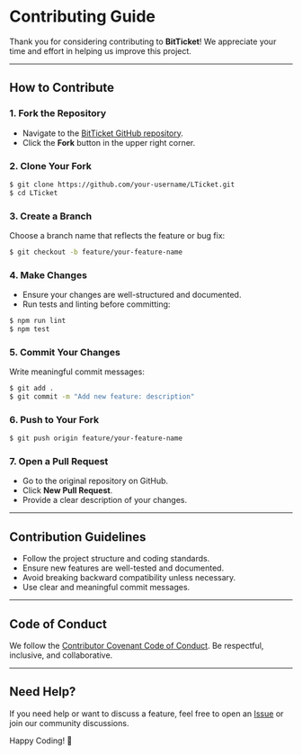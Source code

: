 # Contributing Guide

Thank you for considering contributing to **BitTicket**! We appreciate your time and effort in helping us improve this project.

---

## How to Contribute

### 1. Fork the Repository

* Navigate to the [BitTicket GitHub repository](https://github.com/Hamza1610/LTicket).
* Click the **Fork** button in the upper right corner.

### 2. Clone Your Fork

```bash
$ git clone https://github.com/your-username/LTicket.git
$ cd LTicket
```

### 3. Create a Branch

Choose a branch name that reflects the feature or bug fix:

```bash
$ git checkout -b feature/your-feature-name
```

### 4. Make Changes

* Ensure your changes are well-structured and documented.
* Run tests and linting before committing:

```bash
$ npm run lint
$ npm test
```

### 5. Commit Your Changes

Write meaningful commit messages:

```bash
$ git add .
$ git commit -m "Add new feature: description"
```

### 6. Push to Your Fork

```bash
$ git push origin feature/your-feature-name
```

### 7. Open a Pull Request

* Go to the original repository on GitHub.
* Click **New Pull Request**.
* Provide a clear description of your changes.

---

## Contribution Guidelines

* Follow the project structure and coding standards.
* Ensure new features are well-tested and documented.
* Avoid breaking backward compatibility unless necessary.
* Use clear and meaningful commit messages.

---

## Code of Conduct

We follow the [Contributor Covenant Code of Conduct](https://www.contributor-covenant.org/version/2/0/code_of_conduct/). Be respectful, inclusive, and collaborative.

---

## Need Help?

If you need help or want to discuss a feature, feel free to open an [Issue](https://github.com/Hamza1610/LTicket/issues) or join our community discussions.

Happy Coding! 🎉
